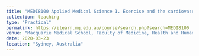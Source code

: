 ```yaml
---
title: "MEDI8100 Applied Medical Science 1. Exercise and the cardiovascular system. Practical and Q&A session."
collection: teaching
type: "Practical"
permalink: https://ilearn.mq.edu.au/course/search.php?search=MEDI8100
venue: "Macquarie Medical School, Faculty of Medicine, Health and Human Sciences, Macquarie University."
date: 2020-03-23
location: "Sydney, Australia"
---
```



